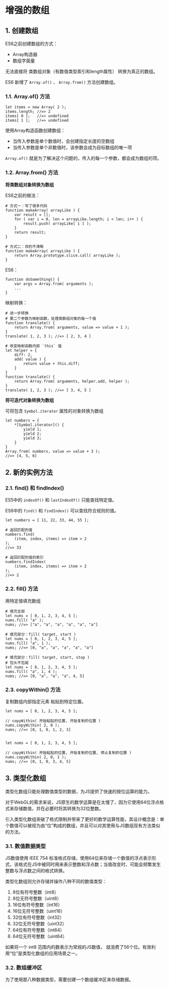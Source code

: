  # 增强的数组

## 1. 创建数组

ES6之前创建数组的方式：
* Array构造器
* 数组字面量

无法直接将 类数组对象（有数值类型索引和length属性） 转换为真正的数组。

ES6 新增了 `Array.of()` 、 `Array.from()` 方法创建数组。

### 1.1. Array.of() 方法

    let items = new Array( 2 );
    items.length; //=> 2
    items[ 0 ];   //=> undefined
    items[ 1 ];   //=> undefined

使用Array构造函数创建数组：
* 当传入参数是单个数值时，会创建指定长度的空数组
* 当传入参数是单个非数值时，该参数会成为目标数组的唯一项

`Array.of()` 就是为了解决这个问题的，传入的每一个参数，都会成为数组的项。

### 1.2. Array.from() 方法

**将类数组对象转换为数组**

ES6之前的做法：

    # 方式一：写了很多代码
    function makeArray( arrayLike ) {
        var result = [];
        for ( var i = 0, len = arrayLike.length; i < len; i++ ) {
            result.push( arrayLike[ i ] );
        }
        return result;
    }

    # 方式二：目的不清晰
    function makeArray( arrayLike ) {
        return Array.prototype.slice.call( arrayLike );
    }

ES6：

    function doSomething() {
        var args = Array.from( arguments );
        ...
    }

映射转换：

    # 进一步转换
    # 第二个参数为映射函数，处理类数组对象的每一个值
    function translate() {
        return Array.from( arguments, value => value + 1 );
    }
    translate( 1, 2, 3 ); //=> [ 2, 3, 4 ]

    # 改变映射函数内部 `this` 值
    let helper = {
        diff: 2,
        add( value ) {
            return value + this.diff;
        }
    }
    function translate() {
        return Array.from( arguments, helper.add, helper );
    }
    translate( 1, 2, 3 ); //=> [ 3, 4, 5 ]

**将可迭代对象转换为数组**

可将包含 `Symbol.iterator` 属性的对象转换为数组

    let numbers = {
        *[Symbol.iterator]() {
            yield 1;
            yield 2;
            yield 3;
        }
    }
    Array.from( numbers, value => value + 3 );
    //=> [4, 5, 6]

## 2. 新的实例方法

### 2.1. find() 和 findIndex()

ES5中的 `indexOf()` 和 `lastIndexOf()` 只能查找特定值。

ES6中的 `find()` 和 `findIndex()` 可以查找符合规则的值。

    let numbers = [ 11, 22, 33, 44, 55 ];

    # 返回匹配的值
    numbers.find( 
        (item, index, items) => item > 2 
    ); 
    //=> 33
    
    # 返回匹配的值的索引
    numbers.findIndex( 
        (item, index, items) => item > 2 
    ); 
    //=> 2

### 2.2. fill() 方法

用特定值填充数组

    # 填充全部
    let nums = [ 0, 1, 2, 3, 4, 5 ];
    nums.fill( "a" );
    nums; //=> ["a", "a", "a", "a", "a", "a"]

    # 填充部分：fill( target, start )
    let nums = [ 0, 1, 2, 3, 4, 5 ];
    nums.fill( "a", 1 );
    nums; //=> [0, "a", "a", "a", "a", "a"]

    # 填充部分：fill( target, start, stop )
    # 包头不包尾
    let nums = [ 0, 1, 2, 3, 4, 5 ];
    nums.fill( "a", 1, 4 );
    nums; //=> [0, "a", "a", "a", 4, 5]

### 2.3. copyWithin() 方法

复制数组内部指定元素 粘贴到特定位置。

    let nums = [ 0, 1, 2, 3, 4, 5 ];

    // copyWithin( 开始粘贴的位置, 开始复制的位置 )
    nums.copyWithin( 2, 0 );
    nums; //=> [0, 1, 0, 1, 2, 3]


    let nums = [ 0, 1, 2, 3, 4, 5 ];

    // copyWithin( 开始粘贴的位置, 开始复制的位置, 停止复制的位置 )
    nums.copyWithin( 2, 0, 1 );
    nums; //=> [0, 1, 0, 3, 4, 5]

## 3. 类型化数组

类型化数组只能处理数值类型的数据，为JS提供了快速的按位运算的能力。

对于WebGL的需求来说，JS原生的数学运算是在太慢了，因为它使用64位浮点格式来存储数值，并在必要时将其转换为32位整数。

引入类型化数组突破了格式限制并带来了更好的数学运算性能，其设计概念是：单个数值可以被视为由“位”构成的数组，并且可以对其使用与JS数组现有方法类似的方法。

### 3.1. 数值数据类型

JS数值使用 IEEE 754 标准格式存储，使用64位来存储一个数值的浮点表示形式，该格式在JS中被同时用来表示整数和浮点数；当值改变时，可能会频繁发生整数与浮点数之间的格式转换。

类型化数组则允许存储并操作八种不同的数值类型：
1. 8位有符号整数（int8）
2. 8位无符号整数（uint8）
3. 16位有符号整数（int16）
4. 16位无符号整数（uint16）
5. 32位有符号整数（int32）
6. 32位无符号整数（uint32）
7. 64位有符号整数（int64）
8. 64位无符号整数（uint64）

如果将一个 int8 范围内的数表示为常规的JS数值，
就浪费了56个位。有效利用“位”是类型化数组的应用场景之一。

### 3.2. 数组缓冲区

为了使用那八种数据类型，需要创建一个数组缓冲区来存储数据。
